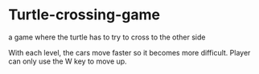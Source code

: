 # Turtle-crossing-game
a game where the turtle has to try to cross to the other side

With each level, the cars move faster so it becomes more difficult. Player can only use the W key to move up.
